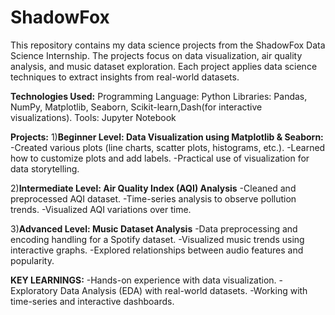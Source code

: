 # ShadowFox
This repository contains my data science projects from the ShadowFox Data Science Internship. The projects focus on data visualization, air quality analysis, and music dataset exploration. Each project applies data science techniques to extract insights from real-world datasets.

**Technologies Used:**
Programming Language: Python
Libraries: Pandas, NumPy, Matplotlib, Seaborn, Scikit-learn,Dash(for interactive visualizations).
Tools: Jupyter Notebook

**Projects:**
1)**Beginner Level: Data Visualization using Matplotlib & Seaborn:**
-Created various plots (line charts, scatter plots, histograms, etc.).
-Learned how to customize plots and add labels.
-Practical use of visualization for data storytelling.

2)**Intermediate Level: Air Quality Index (AQI) Analysis**
-Cleaned and preprocessed AQI dataset.
-Time-series analysis to observe pollution trends.
-Visualized AQI variations over time.

3)**Advanced Level: Music Dataset Analysis**
-Data preprocessing and encoding handling for a Spotify dataset.
-Visualized music trends using interactive graphs.
-Explored relationships between audio features and popularity.

**KEY LEARNINGS:**
-Hands-on experience with data visualization.
-Exploratory Data Analysis (EDA) with real-world datasets.
-Working with time-series and interactive dashboards.
